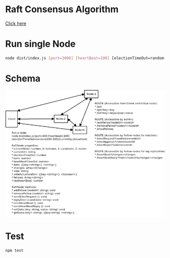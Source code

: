 # Raft Consensus Algorithm

[Click here](http://thesecretlivesofdata.com/raft/)

# Run single Node

```bash
node dist/index.js [port=3000] [heartBeat=100] [electionTimeOut=random(150, 300)] [url=http://localhost]
```

# Schema

![schema](./design.png)

# Test

```bash
npm test
```
